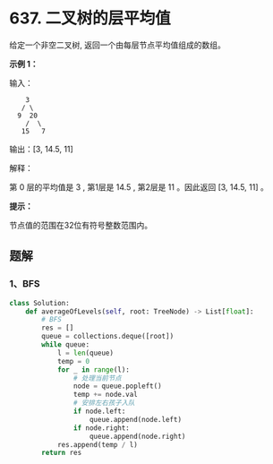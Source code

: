 # 637. 二叉树的层平均值

给定一个非空二叉树, 返回一个由每层节点平均值组成的数组。

 

**示例 1：**

输入：

```
    3
   / \
  9  20
    /  \
   15   7
```

输出：[3, 14.5, 11]

解释：

第 0 层的平均值是 3 ,  第1层是 14.5 , 第2层是 11 。因此返回 [3, 14.5, 11] 。

**提示：**

节点值的范围在32位有符号整数范围内。

## 题解

### 1、BFS

```python
class Solution:
    def averageOfLevels(self, root: TreeNode) -> List[float]:
        # BFS
        res = []
        queue = collections.deque([root])
        while queue:
            l = len(queue)
            temp = 0
            for _ in range(l):
                # 处理当前节点
                node = queue.popleft()
                temp += node.val
                # 安排左右孩子入队
                if node.left:
                    queue.append(node.left)
                if node.right:
                    queue.append(node.right)
            res.append(temp / l)
        return res
```

